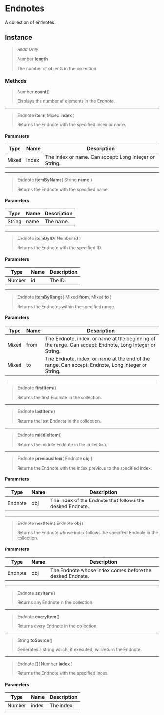 # Endnotes
A collection of endnotes.

## Instance
> *Read Only* 
> 
> Number **length** 
>
> The number of objects in the collection.

### Methods
> Number **count**()
> 
> Displays the number of elements in the Endnote.
*** 
> Endnote **item**( Mixed **index** )
> 
> Returns the Endnote with the specified index or name.
#### Parameters
| Type | Name | Description |
|---|---|---|
| Mixed | index | The index or name. Can accept: Long Integer or String. |

*** 
> Endnote **itemByName**( String **name** )
> 
> Returns the Endnote with the specified name.
#### Parameters
| Type | Name | Description |
|---|---|---|
| String | name | The name. |

*** 
> Endnote **itemByID**( Number **id** )
> 
> Returns the Endnote with the specified ID.
#### Parameters
| Type | Name | Description |
|---|---|---|
| Number | id | The ID. |

*** 
> Endnote **itemByRange**( Mixed **from**, Mixed **to** )
> 
> Returns the Endnotes within the specified range.
#### Parameters
| Type | Name | Description |
|---|---|---|
| Mixed | from | The Endnote, index, or name at the beginning of the range. Can accept: Endnote, Long Integer or String. |
| Mixed | to | The Endnote, index, or name at the end of the range. Can accept: Endnote, Long Integer or String. |

*** 
> Endnote **firstItem**()
> 
> Returns the first Endnote in the collection.
*** 
> Endnote **lastItem**()
> 
> Returns the last Endnote in the collection.
*** 
> Endnote **middleItem**()
> 
> Returns the middle Endnote in the collection.
*** 
> Endnote **previousItem**( Endnote **obj** )
> 
> Returns the Endnote with the index previous to the specified index.
#### Parameters
| Type | Name | Description |
|---|---|---|
| Endnote | obj | The index of the Endnote that follows the desired Endnote. |

*** 
> Endnote **nextItem**( Endnote **obj** )
> 
> Returns the Endnote whose index follows the specified Endnote in the collection.
#### Parameters
| Type | Name | Description |
|---|---|---|
| Endnote | obj | The Endnote whose index comes before the desired Endnote. |

*** 
> Endnote **anyItem**()
> 
> Returns any Endnote in the collection.
*** 
> Endnote **everyItem**()
> 
> Returns every Endnote in the collection.
*** 
> String **toSource**()
> 
> Generates a string which, if executed, will return the Endnote.
*** 
> Endnote **[]**( Number **index** )
> 
> Returns the Endnote with the specified index.
#### Parameters
| Type | Name | Description |
|---|---|---|
| Number | index | The index. |


